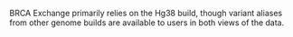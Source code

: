 BRCA Exchange primarily relies on the Hg38 build, though variant aliases from other genome builds are available to users in both views of the data.

